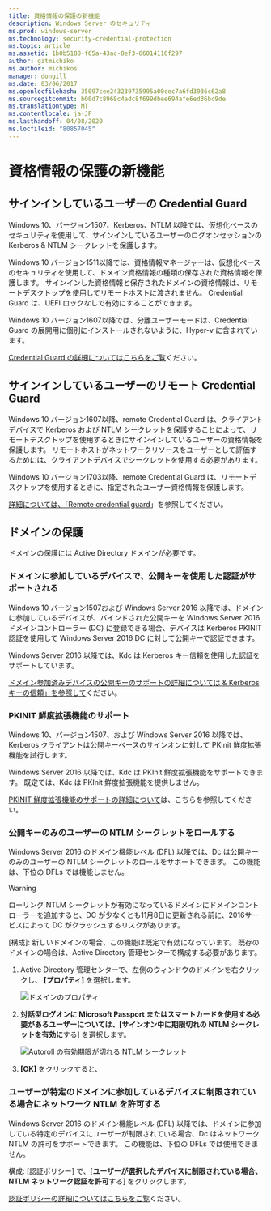```yaml
---
title: 資格情報の保護の新機能
description: Windows Server のセキュリティ
ms.prod: windows-server
ms.technology: security-credential-protection
ms.topic: article
ms.assetid: 1b0b5180-f65a-43ac-8ef3-66014116f297
author: gitmichiko
ms.author: michikos
manager: dongill
ms.date: 03/06/2017
ms.openlocfilehash: 35097cee243239735995a00cec7a6fd3936c62a8
ms.sourcegitcommit: b00d7c8968c4adc8f699dbee694afe6ed36bc9de
ms.translationtype: MT
ms.contentlocale: ja-JP
ms.lasthandoff: 04/08/2020
ms.locfileid: "80857045"
---
```

# <a name="whats-new-in-credential-protection"></a>資格情報の保護の新機能

## <a name="credential-guard-for-signed-in-user"></a>サインインしているユーザーの Credential Guard

Windows 10、バージョン1507、Kerberos、NTLM 以降では、仮想化ベースのセキュリティを使用して、サインインしているユーザーのログオンセッションの Kerberos & NTLM シークレットを保護します。 

Windows 10 バージョン1511以降では、資格情報マネージャーは、仮想化ベースのセキュリティを使用して、ドメイン資格情報の種類の保存された資格情報を保護します。 サインインした資格情報と保存されたドメインの資格情報は、リモートデスクトップを使用してリモートホストに渡されません。 Credential Guard は、UEFI ロックなしで有効にすることができます。

Windows 10 バージョン1607以降では、分離ユーザーモードは、Credential Guard の展開用に個別にインストールされないように、Hyper-v に含まれています。

[Credential Guard の詳細についてはこちらをご覧](https://technet.microsoft.com/itpro/windows/keep-secure/credential-guard)ください。


## <a name="remote-credential-guard-for-signed-in-user"></a>サインインしているユーザーのリモート Credential Guard

Windows 10 バージョン1607以降、remote Credential Guard は、クライアントデバイスで Kerberos および NTLM シークレットを保護することによって、リモートデスクトップを使用するときにサインインしているユーザーの資格情報を保護します。 リモートホストがネットワークリソースをユーザーとして評価するためには、クライアントデバイスでシークレットを使用する必要があります。

Windows 10 バージョン1703以降、remote Credential Guard は、リモートデスクトップを使用するときに、指定されたユーザー資格情報を保護します。

[詳細については、「Remote credential guard](https://technet.microsoft.com/itpro/windows/keep-secure/remote-credential-guard)」を参照してください。

## <a name="domain-protections"></a>ドメインの保護

ドメインの保護には Active Directory ドメインが必要です。

### <a name="domain-joined-device-support-for-authentication-using-public-key"></a>ドメインに参加しているデバイスで、公開キーを使用した認証がサポートされる

Windows 10 バージョン1507および Windows Server 2016 以降では、ドメインに参加しているデバイスが、バインドされた公開キーを Windows Server 2016 ドメインコントローラー (DC) に登録できる場合、デバイスは Kerberos PKINIT 認証を使用して Windows Server 2016 DC に対して公開キーで認証できます。

Windows Server 2016 以降では、Kdc は Kerberos キー信頼を使用した認証をサポートしています。  

[ドメイン参加済みデバイスの公開キーのサポートの詳細については & Kerberos キーの信頼」を参照して](https://technet.microsoft.com/windows-server-docs/security/kerberos/whats-new-in-kerberos-authentication)ください。

### <a name="pkinit-freshness-extension-support"></a>PKINIT 鮮度拡張機能のサポート

Windows 10、バージョン1507、および Windows Server 2016 以降では、Kerberos クライアントは公開キーベースのサインオンに対して PKInit 鮮度拡張機能を試行します。 

Windows Server 2016 以降では、Kdc は PKInit 鮮度拡張機能をサポートできます。  既定では、Kdc は PKInit 鮮度拡張機能を提供しません。 

[PKINIT 鮮度拡張機能のサポートの詳細について](https://technet.microsoft.com/windows-server-docs/security/kerberos/whats-new-in-kerberos-authentication)は、こちらを参照してください。

### <a name="rolling-public-key-only-users-ntlm-secrets"></a>公開キーのみのユーザーの NTLM シークレットをロールする

Windows Server 2016 のドメイン機能レベル (DFL) 以降では、Dc は公開キーのみのユーザーの NTLM シークレットのロールをサポートできます。 この機能は、下位の DFLs では機能しません。

> [!WARNING] 
> ローリング NTLM シークレットが有効になっているドメインにドメインコントローラーを追加すると、DC が少なくとも11月8日に更新される前に、2016サービスによって DC がクラッシュするリスクがあります。 

[構成]: 新しいドメインの場合、この機能は既定で有効になっています。 既存のドメインの場合は、Active Directory 管理センターで構成する必要があります。 

1. Active Directory 管理センターで、左側のウィンドウのドメインを右クリックし、 **[プロパティ]** を選択します。

    ![ドメインのプロパティ](../media/Credentials-Protection-And-Management/domain-properties.png)

2. **対話型ログオンに Microsoft Passport またはスマートカードを使用する必要があるユーザーについては、[サインオン中に期限切れの NTLM シークレットを有効に**する] を選択します。

    ![Autoroll の有効期限が切れる NTLM シークレット](../media/Credentials-Protection-And-Management/autoroll-ntlm.png)

3. **[OK]** をクリックすると、 

### <a name="allowing-network-ntlm-when-user-is-restricted-to-specific-domain-joined-devices"></a>ユーザーが特定のドメインに参加しているデバイスに制限されている場合にネットワーク NTLM を許可する

Windows Server 2016 のドメイン機能レベル (DFL) 以降では、ドメインに参加している特定のデバイスにユーザーが制限されている場合、Dc はネットワーク NTLM の許可をサポートできます。 この機能は、下位の DFLs では使用できません。

構成: [認証ポリシー] で、[**ユーザーが選択したデバイスに制限されている場合、NTLM ネットワーク認証を許可**する] をクリックします。 

[認証ポリシーの詳細についてはこちらをご覧](https://technet.microsoft.com/windows-server-docs/security/credentials-protection-and-management/authentication-policies-and-authentication-policy-silos)ください。
